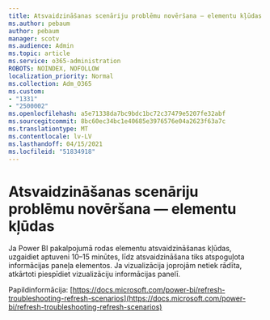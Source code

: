 ```yaml
---
title: Atsvaidzināšanas scenāriju problēmu novēršana — elementu kļūdas
ms.author: pebaum
author: pebaum
manager: scotv
ms.audience: Admin
ms.topic: article
ms.service: o365-administration
ROBOTS: NOINDEX, NOFOLLOW
localization_priority: Normal
ms.collection: Adm_O365
ms.custom:
- "1331"
- "2500002"
ms.openlocfilehash: a5e71338da7bc9bdc1bc72c37479e5207fe32abf
ms.sourcegitcommit: 8bc60ec34bc1e40685e3976576e04a2623f63a7c
ms.translationtype: MT
ms.contentlocale: lv-LV
ms.lasthandoff: 04/15/2021
ms.locfileid: "51834918"
---
```

# <a name="troubleshooting-refresh-scenarios---tile-errors"></a>Atsvaidzināšanas scenāriju problēmu novēršana — elementu kļūdas

Ja Power BI pakalpojumā rodas elementu atsvaidzināšanas kļūdas, uzgaidiet aptuveni 10–15 minūtes, līdz atsvaidzināšana tiks atspoguļota informācijas paneļa elementos. Ja vizualizācija joprojām netiek rādīta, atkārtoti piespīdiet vizualizāciju informācijas panelī.

Papildinformācija: [https://docs.microsoft.com/power-bi/refresh-troubleshooting-refresh-scenarios](https://docs.microsoft.com/power-bi/refresh-troubleshooting-refresh-scenarios)
